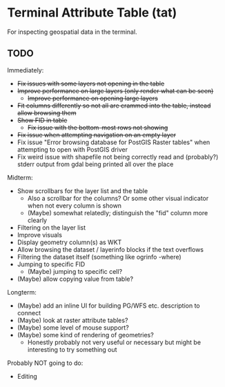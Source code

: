 # Terminal Attribute Table (tat)

For inspecting geospatial data in the terminal.

## TODO

Immediately:
- ~~Fix issues with some layers not opening in the table~~
- ~~Improve performance on large layers (only render what can be seen)~~
  - ~~Improve performance on opening large layers~~
- ~~Fit columns differently so not all are crammed into the table, instead allow browsing them~~
- ~~Show FID in table~~
  - ~~Fix issue with the bottom-most rows not showing~~
- ~~Fix issue when attempting navigation on an empty layer~~
- Fix issue "Error browsing database for PostGIS Raster tables" when attempting to open with PostGIS driver
- Fix weird issue with shapefile not being correctly read and (probably?) stderr output from gdal being printed all over the place

Midterm:
- Show scrollbars for the layer list and the table
  - Also a scrollbar for the columns? Or some other visual indicator when not every column is shown
  - (Maybe) somewhat relatedly; distinguish the "fid" column more clearly
- Filtering on the layer list
- Improve visuals
- Display geometry column(s) as WKT
- Allow browsing the dataset / layerinfo blocks if the text overflows
- Filtering the dataset itself (something like ogrinfo -where)
- Jumping to specific FID
  - (Maybe) jumping to specific cell?
- (Maybe) allow copying value from table?

Longterm:
- (Maybe) add an inline UI for building PG/WFS etc. description to connect
- (Maybe) look at raster attribute tables?
- (Maybe) some level of mouse support?
- (Maybe) some kind of rendering of geometries?
  - Honestly probably not very useful or necessary but might be interesting to try something out

Probably NOT going to do:
- Editing
